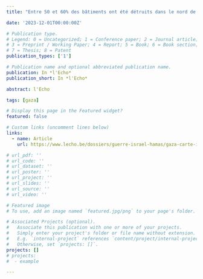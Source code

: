 ```yaml
---
title: "Entre 50 et 60% des bâtiments ont été détruits dans le nord de Gaza"

date: '2023-12-01T00:00:00Z'

# Publication type.
# Legend: 0 = Uncategorized; 1 = Conference paper; 2 = Journal article;
# 3 = Preprint / Working Paper; 4 = Report; 5 = Book; 6 = Book section;
# 7 = Thesis; 8 = Patent
publication_types: ['1']

# Publication name and optional abbreviated publication name.
publication: In *l'Echo*
publication_short: In *l'Echo*

abstract: l'Echo

tags: [gaza]

# Display this page in the Featured widget?
featured: false

# Custom links (uncomment lines below)
links:
  - name: Article
    url: https://www.lecho.be/dossiers/guerre-israel-hamas/gaza-carte-interactive-degats-hamas-israel.html

# url_pdf: ''
# url_code: ''
# url_dataset: ''
# url_poster: ''
# url_project: ''
# url_slides: ''
# url_source: ''
# url_video: ''

# Featured image
# To use, add an image named `featured.jpg/png` to your page's folder.

# Associated Projects (optional).
#   Associate this publication with one or more of your projects.
#   Simply enter your project's folder or file name without extension.
#   E.g. `internal-project` references `content/project/internal-project/index.md`.
#   Otherwise, set `projects: []`.
projects: []
# projects:
#  - example

---
```


